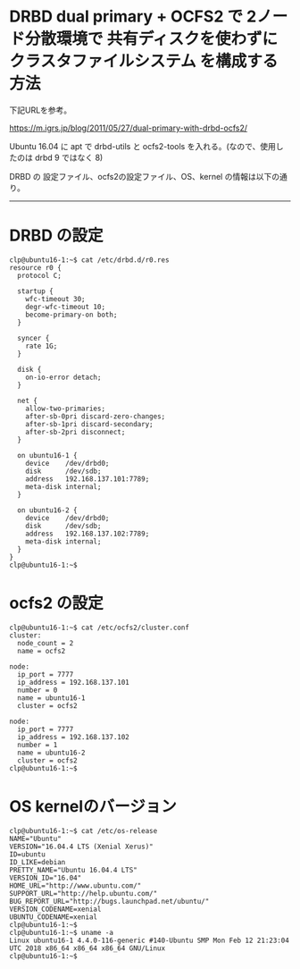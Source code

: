 # DRBD dual primary + OCFS2 で 2ノード分散環境で 共有ディスクを使わずに クラスタファイルシステム を構成する方法

下記URLを参考。

https://m.igrs.jp/blog/2011/05/27/dual-primary-with-drbd-ocfs2/

Ubuntu 16.04 に apt で drbd-utils と ocfs2-tools を入れる。(なので、使用したのは drbd 9 ではなく 8)

DRBD の 設定ファイル、ocfs2の設定ファイル、OS、kernel の情報は以下の通り。

----------
# DRBD の設定

	clp@ubuntu16-1:~$ cat /etc/drbd.d/r0.res
	resource r0 {
	  protocol C;

	  startup {
	    wfc-timeout 30;
	    degr-wfc-timeout 10;
	    become-primary-on both;
	  }

	  syncer {
	    rate 1G;
	  }

	  disk {
	    on-io-error detach;
	  }

	  net {
	    allow-two-primaries;
	    after-sb-0pri discard-zero-changes;
	    after-sb-1pri discard-secondary;
	    after-sb-2pri disconnect;
	  }

	  on ubuntu16-1 {
	    device    /dev/drbd0;
	    disk      /dev/sdb;
	    address   192.168.137.101:7789;
	    meta-disk internal;
	  }

	  on ubuntu16-2 {
	    device    /dev/drbd0;
	    disk      /dev/sdb;
	    address   192.168.137.102:7789;
	    meta-disk internal;
	  }
	}
	clp@ubuntu16-1:~$


# ocfs2 の設定

	clp@ubuntu16-1:~$ cat /etc/ocfs2/cluster.conf
	cluster:
	  node_count = 2
	  name = ocfs2

	node:
	  ip_port = 7777
	  ip_address = 192.168.137.101
	  number = 0
	  name = ubuntu16-1
	  cluster = ocfs2

	node:
	  ip_port = 7777
	  ip_address = 192.168.137.102
	  number = 1
	  name = ubuntu16-2
	  cluster = ocfs2
	clp@ubuntu16-1:~$


# OS kernelのバージョン

	clp@ubuntu16-1:~$ cat /etc/os-release
	NAME="Ubuntu"
	VERSION="16.04.4 LTS (Xenial Xerus)"
	ID=ubuntu
	ID_LIKE=debian
	PRETTY_NAME="Ubuntu 16.04.4 LTS"
	VERSION_ID="16.04"
	HOME_URL="http://www.ubuntu.com/"
	SUPPORT_URL="http://help.ubuntu.com/"
	BUG_REPORT_URL="http://bugs.launchpad.net/ubuntu/"
	VERSION_CODENAME=xenial
	UBUNTU_CODENAME=xenial
	clp@ubuntu16-1:~$
	clp@ubuntu16-1:~$ uname -a
	Linux ubuntu16-1 4.4.0-116-generic #140-Ubuntu SMP Mon Feb 12 21:23:04 UTC 2018 x86_64 x86_64 x86_64 GNU/Linux
	clp@ubuntu16-1:~$

